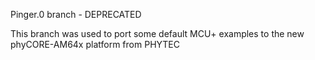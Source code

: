 Pinger.0 branch - DEPRECATED

This branch was used to port some default MCU+ examples to the new phyCORE-AM64x platform from PHYTEC
